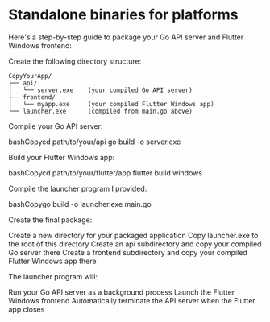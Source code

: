 # Standalone binaries for platforms

Here's a step-by-step guide to package your Go API server and Flutter Windows frontend:

Create the following directory structure:
```
CopyYourApp/
├── api/
│   └── server.exe    (your compiled Go API server)
├── frontend/
│   └── myapp.exe     (your compiled Flutter Windows app)
└── launcher.exe      (compiled from main.go above)
```

Compile your Go API server:

bashCopycd path/to/your/api
go build -o server.exe

Build your Flutter Windows app:

bashCopycd path/to/your/flutter/app
flutter build windows

Compile the launcher program I provided:

bashCopygo build -o launcher.exe main.go

Create the final package:


Create a new directory for your packaged application
Copy launcher.exe to the root of this directory
Create an api subdirectory and copy your compiled Go server there
Create a frontend subdirectory and copy your compiled Flutter Windows app there

The launcher program will:

Run your Go API server as a background process
Launch the Flutter Windows frontend
Automatically terminate the API server when the Flutter app closes

